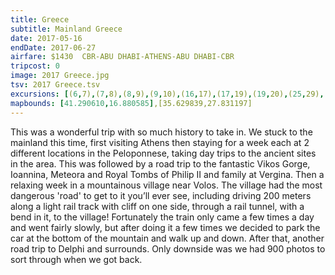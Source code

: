 ```yaml
---
title: Greece
subtitle: Mainland Greece
date: 2017-05-16
endDate: 2017-06-27
airfare: $1430  CBR-ABU DHABI-ATHENS-ABU DHABI-CBR  
tripcost: 0
image: 2017 Greece.jpg
tsv: 2017 Greece.tsv
excursions: [(6,7),(7,8),(8,9),(9,10),(16,17),(17,19),(19,20),(25,29),(33,34),(34,36)]
mapbounds: [41.290610,16.880585],[35.629839,27.831197]
---
```

This was a wonderful trip with so much history to take in. We stuck to the mainland this time, first visiting Athens then staying for a week each at 2 different locations in the Peloponnese, taking day trips to the ancient sites in the area. This was followed by a road trip to the fantastic Vikos Gorge, Ioannina, Meteora and Royal Tombs of Philip II and family at Vergina. Then a relaxing week in a mountainous village near Volos. The village had the most dangerous 'road' to get to it you’ll ever see, including driving 200 meters along a light rail track with cliff on one side, through a rail tunnel, with a bend in it, to the village! Fortunately the train only came a few times a day and went fairly slowly, but after doing it a few times we decided to park the car at the bottom of the mountain and walk up and down. After that, another road trip to Delphi and surrounds. Only downside was we had 900 photos to sort through when we got back.
